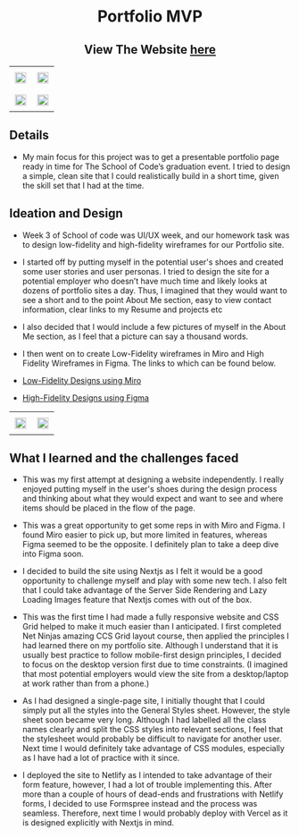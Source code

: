 <h1 align="center">
	Portfolio MVP
</h1>
<h2 align="center">
	View The Website <a href='https://kieran-gill-portfolio.netlify.app/'>here</a>
</h2>


 <table>
	    <tr>
    	    <td style="padding:10px">
        	    <img src="https://user-images.githubusercontent.com/82081817/185399628-3f6327ab-d97d-462b-a24e-d517d843679d.PNG" width="100%"/>
      	    </td>
            <td style="padding:10px">
            	<img src="https://user-images.githubusercontent.com/82081817/185399636-199af5d3-1577-43ab-b8e3-9724152479d7.PNG" width="100%" />
            </td>
        </tr>
         <tr>
    	    <td style="padding:10px">
        	    <img src="https://user-images.githubusercontent.com/82081817/185399643-9b907ceb-4b54-4380-bd9e-3f288acabaf8.PNG" width="100%"/>
      	    </td>
            <td style="padding:10px">
            	<img src="https://user-images.githubusercontent.com/82081817/185400831-ebc810f1-ebd4-4b87-9ea2-13d07675d51a.PNG" width="100%"/>
            </td>
	</tr>
    </table>

## Details 

- My main focus for this project was to get a presentable portfolio page ready in time for The School of Code’s graduation event. I tried to design a simple, clean site that I could realistically build in a short time, given the skill set that I had at the time.

## Ideation and Design

- Week 3 of School of code was UI/UX week, and our homework task was to design low-fidelity and high-fidelity wireframes for our Portfolio site. 

- I started off by putting myself in the potential user's shoes and created some user stories and user personas. I tried to design the site for a potential employer who doesn’t have much time and likely looks at dozens of portfolio sites a day. Thus, I imagined that they would want to see a short and to the point About Me section, easy to view contact information, clear links to my Resume and projects etc 

- I also decided that I would include a few pictures of myself in the About Me section, as I feel that  a picture can say a thousand words. 

- I then went on to create Low-Fidelity wireframes in Miro and High Fidelity Wireframes in Figma. The links to which can be found below.

- [Low-Fidelity Designs using Miro](https://miro.com/app/board/uXjVO1q53eQ=/?share_link_id=691854603282)
- [High-Fidelity Designs using Figma](https://www.figma.com/file/9LT6XTj9fzhGH4sG8XyQwQ/Kieran-Gill---Personal-website?node-id=0%3A1)

 <table>
	    <tr>
    	    <td style="padding:10px">
        	    <img src="https://user-images.githubusercontent.com/82081817/185405447-8d6bbc08-ef24-46d0-a448-d25da7f7ed68.PNG" width="100%"/>
      	    </td>
            <td style="padding:10px">
            	<img src="https://user-images.githubusercontent.com/82081817/185405433-60470f3f-77bb-4e7c-89a5-638580f3aba2.PNG" width="100%" />
            </td>
        </tr>
    </table>
    
## What I learned and the challenges faced 

- This was my first attempt at designing a website independently. I really enjoyed putting myself in the user's shoes during the design process and thinking about what they would expect and want to see and where items should be placed in the flow of the page.

- This was a great opportunity to get some reps in with Miro and Figma. I found Miro easier to pick up, but more limited in features, whereas Figma seemed to be the opposite. I definitely plan to take a deep dive into Figma soon. 

- I decided to build the site using Nextjs as I felt it would be a good opportunity to challenge myself and play with some new tech. I also felt that I could take advantage of the Server Side Rendering and Lazy Loading Images feature that Nextjs comes with out of the box.

- This was the first time I had made a fully responsive website and CSS Grid helped to make it much easier than I anticipated. I first completed Net Ninjas amazing CCS Grid layout course, then applied the principles I had learned there on my portfolio site.  Although I understand that it is usually best practice to follow mobile-first design principles, I decided to focus on the desktop version first due to time constraints. (I imagined that most potential employers would view the site from a desktop/laptop at work rather than from a phone.)

- As I had designed a single-page site, I initially thought that I could simply put all the styles into the General Styles sheet. However, the style sheet soon became very long. Although I had labelled all the class names clearly and split the CSS styles into relevant sections, I feel that the stylesheet would probably be difficult to navigate for another user. Next time I would definitely take advantage of CSS modules, especially as I have had a lot of practice with it since. 

- I deployed the site to Netlify as I intended to take advantage of their form feature, however, I had a lot of trouble implementing this. After more than a couple of hours of dead-ends and frustrations with Netlify forms, I decided to use Formspree instead and the process was seamless. Therefore, next time I would probably deploy with Vercel as it is designed explicitly with Nextjs in mind.



